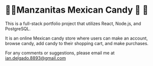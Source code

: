 <h1>🍬🍎Manzanitas Mexican Candy 🍎 🍬</h1>
This is a full-stack portfolio project that utilizes React, Node.js, and PostgreSQL. 

It is an online Mexican candy store where users can make an account, browse candy, add candy to their shopping cart, and make purchases. 

For any comments or suggestions, please email me at ian.delgado.8893@gmail.com
